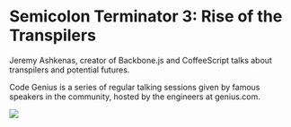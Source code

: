 # Semicolon Terminator 3: Rise of the Transpilers

Jeremy Ashkenas, creator of Backbone.js and CoffeeScript
talks about transpilers and potential futures.

Code Genius is a series of regular talking sessions given by
famous speakers in the community, hosted by the engineers at genius.com.

[![](http://img.youtube.com/vi/DspYurD75Ns/0.jpg)](https://www.youtube.com/watch?v=DspYurD75Ns)
